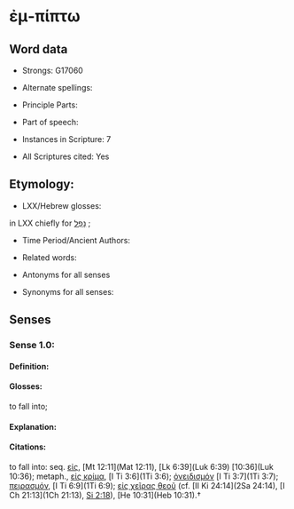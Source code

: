 # ἐμ-πίπτω 

<!-- Status: S2=NeedsEdits -->
<!-- Lexica used for edits:   -->

## Word data

* Strongs: G17060

* Alternate spellings:



* Principle Parts: 


* Part of speech: 


* Instances in Scripture: 7

* All Scriptures cited: Yes

## Etymology: 


* LXX/Hebrew glosses: 

in LXX chiefly for [נָפַל](//en-uhl/H5307) ; 

* Time Period/Ancient Authors: 


* Related words: 

* Antonyms for all senses

* Synonyms for all senses: 


## Senses 


### Sense  1.0: 

#### Definition: 

#### Glosses: 

to fall into; 

#### Explanation: 


#### Citations: 

to fall into: seq. [εἰς](), [Mt 12:11](Mat 12:11), [Lk 6:39](Luk 6:39) [10:36](Luk 10:36); metaph., [εἰς κρίμα](), [I Ti 3:6](1Ti 3:6); [ὀνειδισμόν]() [I Ti 3:7](1Ti 3:7); [πειρασμόν](), [I Ti 6:9](1Ti 6:9); [εἰς χεῖρας θεοῦ]() (cf. [II Ki 24:14](2Sa 24:14), [I Ch 21:13](1Ch 21:13), [Si 2:18](Sir.2.18)), [He 10:31](Heb 10:31).†
